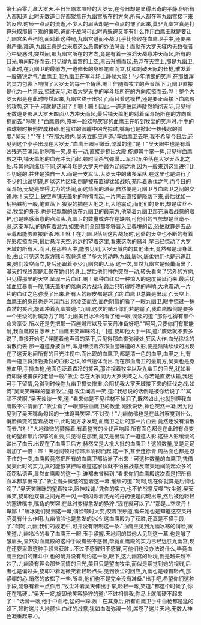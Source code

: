 第七百零九章大罗天.平日里原本喧哗的大罗天,在今日却是显得出奇的平静,但所有人都知道,此时无数道目光都聚焦在九幽宫所在的方向.所有人都在等九幽宫接下来的反应.时辰一点点的流逝,不少人的眉头却是一点点的皱了起来,莫非九幽宫真是打算采取那最下乘的策略,避而不战吗可此时再躲避又能有什么作用血鹰王就是要让九幽宫名声扫地,面对着这种局,九幽宫避而不战,几乎比惨败在血鹰卫手中,还要来得严重.难道,九幽王真是会采取这么愚蠢的办法吗轰！而就在大罗天域内无数强者心中疑惑时,突然间,那九幽宫所在的方向,竟是有着一股滔天战意冲天而起,所有的目光,瞬间转移而去.只见得九幽宫的上空,黑云升腾而起,悬浮在天空上,那是九幽卫,而此时,在九幽卫的最前方,一道修长的身影笔直而立,犹如刺破天际的长枪,散发着一股锋锐之气."血鹰卫,我九幽卫在军斗场上静候大驾！"少年清朗的笑声,在那雄浑的灵力包裹下响彻了大罗天的每一个角落.唰！伴随着牧尘的声音落下,九幽卫直接是化为一片黑云,掠过天际,对着大罗天中的军斗场所在的方向疾掠而去.哗！整个大罗天都是在此时哗然起来,九幽宫终于出招了,而且看这模样,还是要正面接下血鹰殿的攻势,这下子,可就是热闹了！唰！唰！因此.一道道破风声陡然响彻天际,只见得无数道身影从大罗天四面八方冲天而起,最后铺天盖地的对着军斗场所在的方向疾掠而去."咔嚓！"血鹰殿内,原本一脸欢畅笑容的血鹰王在听到牧尘的笑声时.手中的铁球顿时被他捏成粉碎.他猩红的眼瞳中凶光掠过,嘴角也是掀起一抹残忍的弧度."吴天！""在！"在那大殿内.吴天立即应声道."率血鹰卫去吧,我不希望今日后,还见到这个小子出现在大罗天."血鹰王眼目微垂,淡漠的道."是！"吴天眼中也是有着凶残光芒涌现.他咧嘴一笑,身形一动,直接是掠出大殿,旋即其手掌一挥,只见得血鹰殿之中,铺天盖地的血光冲天而起.顿时间杀气弥漫.…军斗场,坐落在大罗天西北之处.与其他训练场不同,这军斗场是大罗天中最为辽阔之地,因为一般来到这里进行比斗切磋的,并非是独自一人.而是一支军队.大罗天中的诸多军队,在这里也是进行了不少的比试切磋,所以这片区域,倒是被布置得犹如战场,充斥着杀伐之气.而今日的军斗场,无疑是显得尤为的热闹,而这热闹的源头,自然便是九幽卫与血鹰卫之间的交锋.咻！天空上,破空声铺天盖地的响彻而起,一片黑云直接是降落下来,最后犹如一柄柄铁枪一般,笔直落下,狠狠的插在大地之上,大地震动,而他们的身形,却是纹丝不动.牧尘的身形,也是轻飘飘的落在九幽卫的最前方,他望着九幽卫那充满着战意的眼神,也是略感满意的点点头.九幽卫的数量或许存在缺陷,可他们的气势却是丝毫不弱,这支军队,的确有着潜力,如果他们全部都能够晋入至尊境的话,恐怕就算是五品至尊都能够直接斩杀.咻！咻！在九幽卫落到这片战场时,远处的天空也不断的有着光影疾掠而来,最后悬浮天空,远远的望着这里,看来这次的赌斗,早已经惊动了大罗天域的所有人.而且,在那些人中,能够见到,大罗天域内的其他诸王,竟然都是现身此处,由此可见这次双方赌斗究竟造成了多大的动静.九幽,唐冰,唐柔她们也是迅速赶来,她们凌空而立,身后还跟着不少九幽宫的人马,这一次,显然九幽宫是倾巢而出了.漫天的视线都是汇聚在她们的身上,然后他们神色突然一动,转头看向了另外的方向,只见得那里的天空,呈现一片血红.唰！那种血红以一种惊人的速度蔓延而来,最后犹如血红暴雨一般,铺天盖地的落向这片战场,最后只听得咚咚的声响,大地震动,一片片的血红之色弥漫了出来.所有人的眼皮都是跳了跳,血鹰卫总算是出现了.天空上,血鹰王的身形也是闪现而出,他凌空而立,面色阴翳的看了一眼九幽卫,眼中掠过一抹森然的笑容,旋即冲着九幽笑道:"九幽,这次的赌斗你们若是输了,我血鹰殿倒是要多一个王级的附属势力了啊."九幽美目冰冷的看了他一眼,淡淡的道:"那你也得有那个命来享受,所以还是先把那一百座城市以及至天丹准备好吧.""呵呵,只要你们有那能耐,我血鹰殿甘愿奉上."血鹰王笑眯眯的.[,！]道,旋即他大手一挥,道:"废话就不要多说了,直接开始吧."伴随着他声音的落下,只见得那血雾弥漫处,狂风大作,血光徐徐的消散而去,那一道道身披血甲,浑身缭绕着浓浓血腥味道的人影,便是陆陆续续的出现在了这天地间所有的目光注视中.而出现的血鹰卫,都是清一色的血甲,血甲之上,有着一道正将猎物撕裂的血影之纹,煞气透体而出.而在那血鹰卫的最前方,吴天也是身披血甲,手持血枪,他面色泛着森冷的笑容,那注视着牧尘以及九幽卫的目光,犹如看待即将被捕获的老鼠一般."牧尘.念在大家同为大罗天域之人,你若是直接认输,我还可手下留情,免得到时候你九幽卫损失惨重.会阻扰我大罗天域接下来的征伐之战.如何"吴天笑眯眯的望着牧尘,道.牧尘闻言一笑.道:"我想说的话倒是被你给说了.""冥顽不灵啊."吴天淡淡一笑,道:"看来你是不见棺材不掉泪了,既然如此,也就别怪我血鹰殿不讲情面了."牧尘看了一眼那些血鹰卫的数量.刚欲说话,神色突然一凝,因为他见到了吴天嘴角勾起的一抹诡异笑容."不对劲！"九幽仿佛也是在此时察觉到什么,俏脸微变的望着战场中,此时她方才发现,血鹰卫之后的那一片血云,竟然还没有消散而去."咚！"大地微微的颤抖着.有着整齐的步伐声响起,所有面色都是在此时有点变化的望着那片浓郁的血云,只见得在那里,竟又是出现了一道道人影.这些人影缓缓的踏出了血云.出现在了血鹰卫后方,赫然又是大批大批的血鹰卫！这般数量,又是足足增加了一倍！哗！天地间顿时惊哗声响彻而起,这一下,甚至连徐青,周岳面色都是忍不住的一变,血鹰殿竟然把所有的血鹰卫都给派了出来！可这种数量的血鹰卫,凭借吴天此时的实力,真的能够掌控吗难道这家伙就不怕被战意反噬天地间响起众多的窃窃私语声,显然血鹰殿的这一手,谁都未曾料到."看来你们血鹰殿这次真是把所有血本都拿出来了."牧尘眉头微皱的望着这一幕,缓缓的道."呵呵,现在你就算是后悔也晚了."吴天笑眯眯的望着牧尘,眼神戏谑."凭你的实力,也不怕战意反噬"牧尘道.吴天微笑,旋即他双指之间光芒一闪,一颗闪烁着灵光的丹药便是闪现出来,然后被他轻轻的塞进嘴中,嘴角的笑容,在此时变得愈发的狰狞."现在就可以了.""那是…空灵丹！卑鄙！"唐冰她们见到这一幕,俏脸顿时大变,咬着银牙道,看来她也是知道这空灵丹究竟有什么作用.九幽俏脸也是愈发的冰冷,这血鹰殿为了获胜,还真是不择手段了."呵呵,九幽,我们的规定中,可并没有限制这一条."血鹰王见到九幽冰寒的俏脸,微笑道.九幽冷冷的看了血鹰王一眼,玉手紧握.天地间的其他人见到这一幕,也是皱了皱眉头,显然对血鹰殿的这种手段有些不感冒,毕竟血鹰殿的实力已经远胜九幽宫,现在还要采取这种手段来获胜…不过不感冒归不感冒,可他们也没办法说什么,毕竟血鹰王他们的赌斗中,也的确并没有制约这一条,眼下,这九幽宫的处境,倒是越来越不妙了.九幽没有理会那些同情的目光,美目只是望向牧尘,而似是察觉到她的视线,后者也是偏过头,旋即冲着她微笑着轻轻点头.见到牧尘的回应,九幽也是螓首轻点,那紧绷的心,悄然的放松了一些.所幸,他们也不是完全没有准备."出手吧,希望你们这种手段,能够有着一点作用."牧尘冲着吴天伸出手掌,轻轻一弯,笑道."都这个时候了,你还在嘴硬…"吴天一叹,旋即他笑容狰狞的道:"不过相信我,你马上就嘴硬不起来了！"话音一落,他手中血枪,猛的一跺.轰！在其身后,所有血鹰卫手中血枪都是猛的跺下,顿时这片大地颤抖,血红的战意,犹如血海弥漫一般,席卷了这片天地.无数人神色凝重起来.()。
